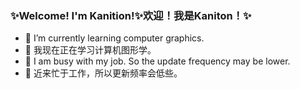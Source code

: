 ### ✨Welcome! I'm Kanition!✨欢迎！我是Kaniton！✨

- 🌱 I’m currently learning computer graphics.
- 🌱 我现在正在学习计算机图形学。
- 🔭 I am busy with my job. So the update frequency may be lower.
- 🔭 近来忙于工作，所以更新频率会低些。
<!--
**kanition/kanition** is a ✨ _special_ ✨ repository because its `README.md` (this file) appears on your GitHub profile.

Here are some ideas to get you started:

- 🔭 I’m currently working on ...
- 🌱 I’m currently learning ...
- 👯 I’m looking to collaborate on ...
- 🤔 I’m looking for help with ...
- 💬 Ask me about ...
- 📫 How to reach me: ...
- 😄 Pronouns: ...
- ⚡ Fun fact: ...
-->
